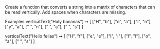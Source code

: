 Create a function that converts a string into a matrix of characters that can be read vertically. Add spaces when characters are missing.

Examples
verticalText("Holy bananas") ➞ [
  ["H", "b"],
  ["o", "a"],
  ["l", "n"],
  ["y", "a"],
  [" ", "n"],
  [" ", "a"],
  [" ", "s"]
]

verticalText("Hello fellas") ➞ [
  ["H", "f"],
  ["e", "e"],
  ["l", "l"],
  ["l", "l"],
  ["o", "a"],
  [" ", "s"]
]

